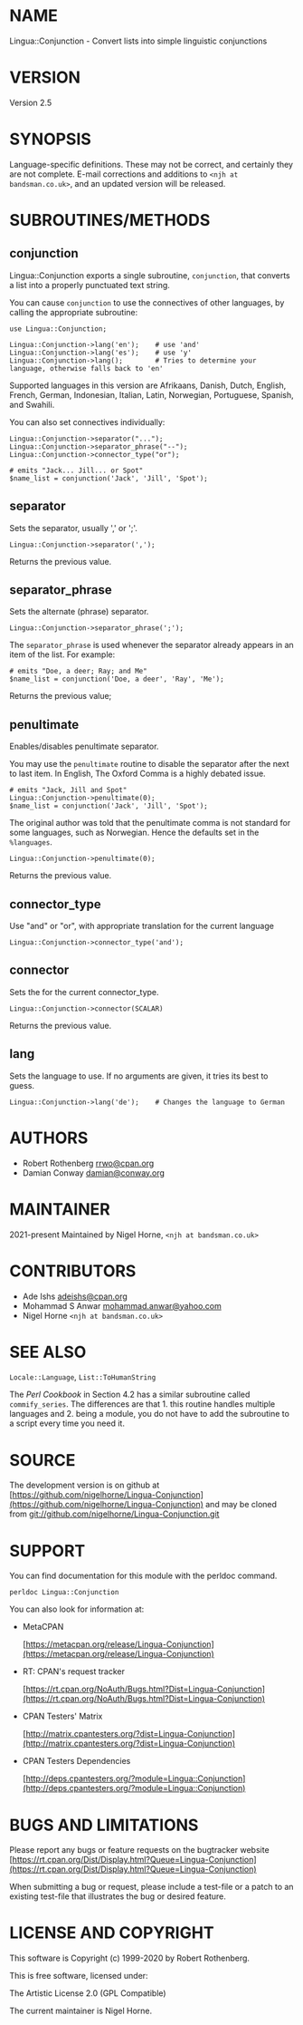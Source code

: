 # NAME

Lingua::Conjunction - Convert lists into simple linguistic conjunctions

# VERSION

Version 2.5

# SYNOPSIS

Language-specific definitions.
These may not be correct, and certainly they are not complete.
E-mail corrections and additions to `<njh at bandsman.co.uk>`,
and an updated version will be released.

# SUBROUTINES/METHODS

## conjunction

Lingua::Conjunction exports a single subroutine, `conjunction`, that
converts a list into a properly punctuated text string.

You can cause `conjunction` to use the connectives of other languages, by
calling the appropriate subroutine:

    use Lingua::Conjunction;

    Lingua::Conjunction->lang('en');    # use 'and'
    Lingua::Conjunction->lang('es');    # use 'y'
    Lingua::Conjunction->lang();        # Tries to determine your language, otherwise falls back to 'en'

Supported languages in this version are
Afrikaans,
Danish,
Dutch,
English,
French,
German,
Indonesian,
Italian,
Latin,
Norwegian,
Portuguese,
Spanish,
and Swahili.

You can also set connectives individually:

    Lingua::Conjunction->separator("...");
    Lingua::Conjunction->separator_phrase("--");
    Lingua::Conjunction->connector_type("or");

    # emits "Jack... Jill... or Spot"
    $name_list = conjunction('Jack', 'Jill', 'Spot');

## separator

Sets the separator, usually ',' or ';'.

    Lingua::Conjunction->separator(',');

Returns the previous value.

## separator\_phrase

Sets the alternate (phrase) separator.

    Lingua::Conjunction->separator_phrase(';');

The `separator_phrase` is used whenever the separator already appears in
an item of the list. For example:

    # emits "Doe, a deer; Ray; and Me"
    $name_list = conjunction('Doe, a deer', 'Ray', 'Me');

Returns the previous value;

## penultimate

Enables/disables penultimate separator.

You may use the `penultimate` routine to disable the separator after the
next to last item.
In English, The Oxford Comma is a highly debated issue.

    # emits "Jack, Jill and Spot"
    Lingua::Conjunction->penultimate(0);
    $name_list = conjunction('Jack', 'Jill', 'Spot');

The original author was told that the penultimate comma is not standard for some
languages, such as Norwegian.
Hence the defaults set in the `%languages`.

    Lingua::Conjunction->penultimate(0);

Returns the previous value.

## connector\_type

Use "and" or "or", with appropriate translation for the current language

    Lingua::Conjunction->connector_type('and');

## connector

Sets the for the current connector\_type.

    Lingua::Conjunction->connector(SCALAR)

Returns the previous value.

## lang

Sets the language to use.
If no arguments are given,
it tries its best to guess.

    Lingua::Conjunction->lang('de');    # Changes the language to German

# AUTHORS

- Robert Rothenberg <rrwo@cpan.org>
- Damian Conway <damian@conway.org>

# MAINTAINER

2021-present	Maintained by Nigel Horne, `<njh at bandsman.co.uk>`

# CONTRIBUTORS

- Ade Ishs <adeishs@cpan.org>
- Mohammad S Anwar <mohammad.anwar@yahoo.com>
- Nigel Horne `<njh at bandsman.co.uk>`

# SEE ALSO

`Locale::Language`, `List::ToHumanString`

The _Perl Cookbook_ in Section 4.2 has a similar subroutine called
`commify_series`. The differences are that
1\. this routine handles multiple languages and
2\. being a module, you do not have to add the subroutine to a script every time you need it.

# SOURCE

The development version is on github at [https://github.com/nigelhorne/Lingua-Conjunction](https://github.com/nigelhorne/Lingua-Conjunction)
and may be cloned from [git://github.com/nigelhorne/Lingua-Conjunction.git](git://github.com/nigelhorne/Lingua-Conjunction.git)

# SUPPORT

You can find documentation for this module with the perldoc command.

    perldoc Lingua::Conjunction

You can also look for information at:

- MetaCPAN

    [https://metacpan.org/release/Lingua-Conjunction](https://metacpan.org/release/Lingua-Conjunction)

- RT: CPAN's request tracker

    [https://rt.cpan.org/NoAuth/Bugs.html?Dist=Lingua-Conjunction](https://rt.cpan.org/NoAuth/Bugs.html?Dist=Lingua-Conjunction)

- CPAN Testers' Matrix

    [http://matrix.cpantesters.org/?dist=Lingua-Conjunction](http://matrix.cpantesters.org/?dist=Lingua-Conjunction)

- CPAN Testers Dependencies

    [http://deps.cpantesters.org/?module=Lingua::Conjunction](http://deps.cpantesters.org/?module=Lingua::Conjunction)

# BUGS AND LIMITATIONS

Please report any bugs or feature requests on the bugtracker website
[https://rt.cpan.org/Dist/Display.html?Queue=Lingua-Conjunction](https://rt.cpan.org/Dist/Display.html?Queue=Lingua-Conjunction)

When submitting a bug or request, please include a test-file or a
patch to an existing test-file that illustrates the bug or desired
feature.

# LICENSE AND COPYRIGHT

This software is Copyright (c) 1999-2020 by Robert Rothenberg.

This is free software, licensed under:

The Artistic License 2.0 (GPL Compatible)

The current maintainer is Nigel Horne.
